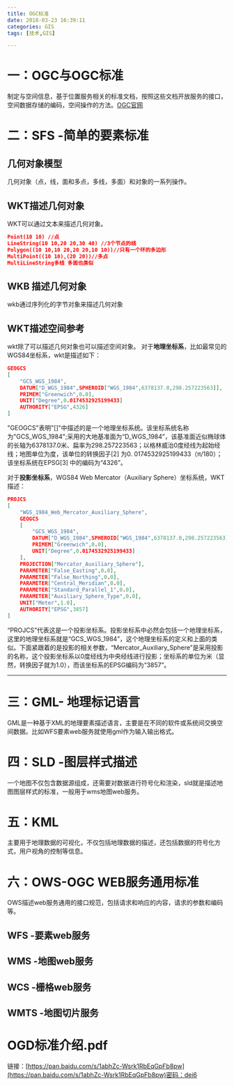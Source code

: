```yaml
---
title: OGC标准
date: 2018-03-23 16:39:11
categories: GIS
tags: [技术,GIS]

---
```

# 一：OGC与OGC标准
制定与空间信息，基于位置服务相关的标准文档，按照这些文档开放服务的接口，空间数据存储的编码，空间操作的方法。[OGC官网](http://www.opengeospatial.org/)
# 二：SFS -简单的要素标准
 <!-- more -->
## 几何对象模型
几何对象（点，线，面和多点，多线，多面）和对象的一系列操作。
## WKT描述几何对象
WKT可以通过文本来描述几何对象。
``` json
Point(10 10) //点
LineString(10 10,20 20,30 40) //3个节点的线
Polygon((10 10,10 20,20 20,10 10))//只有一个环的多边形
MultiPoint((10 10),(20 20))//多点 
MultiLineString多线 多面也类似
```
## WKB 描述几何对象
wkb通过序列化的字节对象来描述几何对象
## WKT描述空间参考
wkt除了可以描述几何对象也可以描述空间对象。
对于**地理坐标系**，比如最常见的WGS84坐标系，wkt是描述如下：
``` json
GEOGCS
[
	"GCS_WGS_1984",
	DATUM["D_WGS_1984",SPHEROID["WGS_1984",6378137.0,298.257223563]],
	PRIMEM["Greenwich",0.0],
	UNIT["Degree",0.0174532925199433]
	AUTHORITY["EPSG",4326]
]
```
"GEOGCS"表明"[]"中描述的是一个地理坐标系统。该坐标系统名称为"GCS_WGS_1984";采用的大地基准面为“D_WGS_1984”，该基准面近似椭球体的长轴为6378137.0米、扁率为298.257223563；以格林威治0度经线为起始经线；地图单位为度，该单位的转换因子[2] 为0. 0174532925199433（π/180）；该坐标系统在EPSG[3] 中的编码为“4326”。

对于**投影坐标系**，WGS84 Web Mercator（Auxiliary Sphere）坐标系统，WKT描述：
``` json
PROJCS
[
	"WGS_1984_Web_Mercator_Auxiliary_Sphere",
	GEOGCS
	[
		"GCS_WGS_1984",
		DATUM["D_WGS_1984",SPHEROID["WGS_1984",6378137.0,298.257223563]],
		PRIMEM["Greenwich",0.0],
		UNIT["Degree",0.0174532925199433]
	],
	PROJECTION["Mercator_Auxiliary_Sphere"],
	PARAMETER["False_Easting",0.0],
	PARAMETER["False_Northing",0.0],
	PARAMETER["Central_Meridian",0.0],
	PARAMETER["Standard_Parallel_1",0.0],
	PARAMETER["Auxiliary_Sphere_Type",0.0],
	UNIT["Meter",1.0],
	AUTHORITY["EPSG",3857]
]
```
“PROJCS”代表这是一个投影坐标系。投影坐标系中必然会包括一个地理坐标系，这里的地理坐标系就是“GCS_WGS_1984”，这个地理坐标系的定义和上面的类似。下面紧跟着的是投影的相关参数，“Mercator_Auxiliary_Sphere”是采用投影的名称，这个投影坐标系以0度经线为中央经线进行投影；坐标系的单位为米（显然，转换因子就为1.0），而该坐标系的EPSG编码为“3857”。
___
# 三：GML- 地理标记语言
GML是一种基于XML的地理要素描述语言，主要是在不同的软件或系统间交换空间数据。比如WFS要素web服务就使用gml作为输入输出格式。
# 四：SLD -图层样式描述
一个地图不仅包含数据源组成，还需要对数据进行符号化和渲染，sld就是描述地图图层样式的标准，一般用于wms地图web服务。
# 五：KML 
主要用于地理数据的可视化，不仅包括地理数据的描述，还包括数据的符号化方式，用户视角的控制等信息。
# 六：OWS-OGC WEB服务通用标准
OWS描述web服务通用的接口规范，包括请求和响应的内容，请求的参数和编码等。
## WFS -要素web服务
## WMS -地图web服务
## WCS -栅格web服务
## WMTS -地图切片服务
# OGD标准介绍.pdf
链接：[https://pan.baidu.com/s/1abhZc-Wsrk1RbEqGpFb8pw](https://pan.baidu.com/s/1abhZc-Wsrk1RbEqGpFb8pw)密码：dei6